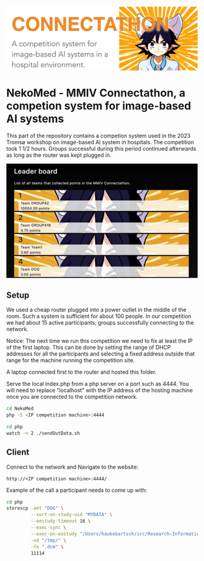 ![Title image](assets/img/Title.png)

# NekoMed - MMIV Connectathon, a competion system for image-based AI systems

This part of the repository contains a competion system used in the 2023 Tromsø workshop on image-based AI system in hospitals. The competition took 1 1/2 hours. Groups successful during this period continued afterwards as long as the router was kept plugged in.

![NekoMed competition leader board, Tromsø, September 2023](assets/img/competition_Tromso_2023.jpg)


## Setup

We used a cheap router plugged into a power outlet in the middle of the room. Such a system is sufficient for about 100 people. In our competition we had about 15 active participants; groups successfully connecting to the network. 

Notice: The next time we run this competition we need to fix at least the IP of the first laptop. This can be done by setting the range of DHCP addresses for all the participants and selecting a fixed address outside that range for the machine running the competition site.

A laptop connected first to the router and hosted this folder.

Serve the local index.php from a php server on a port such as 4444. You will need to replace "localhost" with the IP address of the hosting machine once you are connected to the competition network.

```bash
cd NekoMed
php -S <IP competition machine>:4444
```

```bash
cd php
watch -n 2 ./sendOutData.sh
```

## Client

Connect to the network and Navigate to the website:

```
http://<IP competition machine>:4444/
```

Example of the call a participant needs to come up with:

```bash
cd php
storescp -aet "DOG" \
         --sort-on-study-uid "MYDATA" \
         --eostudy-timeout 16 \
         --exec-sync \
         --exec-on-eostudy "/Users/haukebartsch/src/Research-Information-System/documentation/NekoMed/php/process.py #r #a #c #p" \
         -od "/tmp/" \
         -fe ".dcm" \
         11114
```

